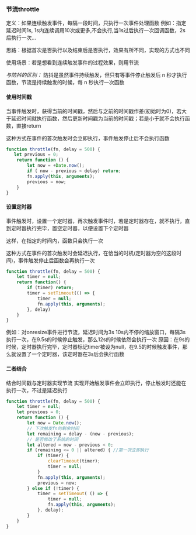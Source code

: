 ### 节流throttle
定义：如果连续触发事件，每隔一段时间，只执行一次事件处理函数
例如：指定延迟时间1s, 1s内连续调用10次或更多,不会执行,当1s过后执行一次回调函数，2s后执行一次...

思路：根据首次是否执行以及结束后是否执行，效果有所不同，实现的方式也不同

使用场景：若是想看到连续触发事件的过程效果，则用节流

*与防抖的区别：*
防抖是虽然事件持续触发，但只有等事件停止触发后 n 秒才执行函数，节流是持续触发的时候，每 n 秒执行一次函数
#### 使用时间戳
当事件触发时，获得当前的时间戳，然后与之前的时间戳作差(初始时为0)，若大于延迟时间就执行函数，然后更新时间戳为当前的时间戳；若是小于就不会执行函数，直接return

这种方式在事件的首次触发时会立即执行，事件触发停止后不会执行函数
```js
function throttle(fn, delay = 500) {
   let previous = 0;
    return function () {
        let now = +Date.now();
        if ( now - previous < delay) return;
        fn.apply(this, arguments);
        previous = now;
    }
}
```
#### 设置定时器 
事件触发时，设置一个定时器，再次触发事件时，若是定时器存在，就不执行，直到定时器执行完毕，置空定时器，以便设置下个定时器

这样，在指定的时间内，函数只会执行一次

这种方式在事件的首次触发时会延迟执行，在恰当的时机(定时器为空的这段时间)，事件触发停止后函数会再执行一次
```js
function throttle(fn, delay = 500) {
    let timer = null;
    return function() {
        if (timer) return;
        timer = setTimeout(() => {
            timer = null;
            fn.apply(this, arguments);
        }, delay)
    }
}
```
例如：对onresize事件进行节流，延迟时间为3s
10s内不停的缩放窗口，每隔3s执行一次，在9.5s的时候停止触发，那么12s的时候依然会执行一次
原因：在9s的时候，定时器执行完毕，定时器标记timer被设为null，在9.5的时候触发事件，那么就设置了一个定时器，该定时器在3s后会执行函数
#### 二者结合
结合时间戳与定时器实现节流
实现开始触发事件会立即执行，停止触发时还能在执行一次，不过是延迟执行
```js
function throttle(fn, delay = 500) {
    let timer = null;
    let previous = 0;
    return function () {
        let now = Date.now();
        // 下次触发fn的剩余时间
        let remaining = delay - (now - previous); 
        // 是否修改了系统的时间
        let altered = now - previous < 0;
        if (remaining <= 0 || altered) { //第一次立即执行
            if (timer) {
                clearTimeout(timer);
                timer = null;
            }
            fn.apply(this, arguments);
            previous = now;
        } else if (!timer) {
            timer = setTimeout( () => {
                timer = null;
                fn.apply(this, arguments);
            }, delay);
        }
    }
}
```